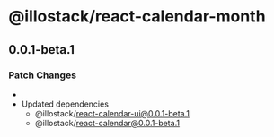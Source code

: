 # @illostack/react-calendar-month

## 0.0.1-beta.1

### Patch Changes

-
- Updated dependencies
  - @illostack/react-calendar-ui@0.0.1-beta.1
  - @illostack/react-calendar@0.0.1-beta.1
